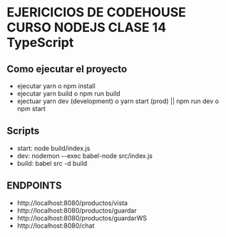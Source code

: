 # EJERICICIOS DE CODEHOUSE CURSO NODEJS CLASE 14 TypeScript

## Como ejecutar el proyecto

- ejecutar yarn o npm install
- ejecutar yarn build o npm run build
- ejectuar yarn dev (development) o yarn start (prod) || npm run dev o npm start

## Scripts

- start: node build/index.js
- dev: nodemon --exec babel-node src/index.js
- build: babel src -d build

## ENDPOINTS

- http://localhost:8080/productos/vista
- http://localhost:8080/productos/guardar
- http://localhost:8080/productos/guardarWS
- http://localhost:8080/chat

